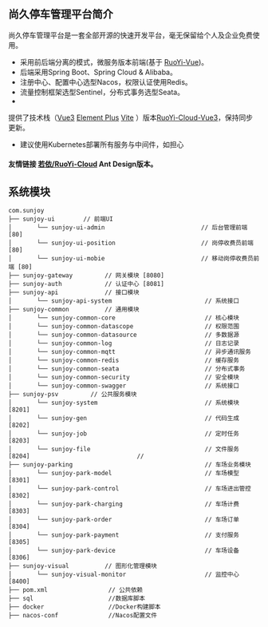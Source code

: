 ## 尚久停车管理平台简介

尚久停车管理平台是一套全部开源的快速开发平台，毫无保留给个人及企业免费使用。

* 采用前后端分离的模式，微服务版本前端(基于 [RuoYi-Vue](https://gitee.com/y_project/RuoYi-Vue))。
* 后端采用Spring Boot、Spring Cloud & Alibaba。
* 注册中心、配置中心选型Nacos，权限认证使用Redis。
* 流量控制框架选型Sentinel，分布式事务选型Seata。
*

提供了技术栈（[Vue3](https://v3.cn.vuejs.org) [Element Plus](https://element-plus.org/zh-CN) [Vite](https://cn.vitejs.dev)
）版本[RuoYi-Cloud-Vue3](https://github.com/yangzongzhuan/RuoYi-Cloud-Vue3)，保持同步更新。

* 建议使用Kubernetes部署所有服务与中间件，如担心

#### 友情链接 [若依/RuoYi-Cloud](https://gitee.com/zhangmrit/ruoyi-cloud) Ant Design版本。

## 系统模块

~~~
com.sunjoy
├── sunjoy-ui        // 前端UI
│       └── sunjoy-ui-admin                           // 后台管理前端 [80]
│       └── sunjoy-ui-position                        // 岗停收费员前端 [80]
│       └── sunjoy-ui-mobie                           // 移动岗停收费员前端 [80]
├── sunjoy-gateway         // 网关模块 [8080]
├── sunjoy-auth            // 认证中心 [8081]
├── sunjoy-api             // 接口模块
│       └── sunjoy-api-system                          // 系统接口
├── sunjoy-common          // 通用模块
│       └── sunjoy-common-core                         // 核心模块
│       └── sunjoy-common-datascope                    // 权限范围
│       └── sunjoy-common-datasource                   // 多数据源
│       └── sunjoy-common-log                          // 日志记录
│       └── sunjoy-common-mqtt                         // 异步通讯服务
│       └── sunjoy-common-redis                        // 缓存服务
│       └── sunjoy-common-seata                        // 分布式事务
│       └── sunjoy-common-security                     // 安全模块
│       └── sunjoy-common-swagger                      // 系统接口
├── sunjoy-psv         // 公共服务模块
│       └── sunjoy-system                              // 系统模块 [8201]
│       └── sunjoy-gen                                 // 代码生成 [8202]
│       └── sunjoy-job                                 // 定时任务 [8203]
│       └── sunjoy-file                                // 文件服务 [8204]                              //     
├── sunjoy-parking                                     // 车场业务模块
│       └── sunjoy-park-model                          // 车场模型 [8301]
│       └── sunjoy-park-control                        // 车场进出管控 [8302]
│       └── sunjoy-park-charging                       // 车场计费 [8303]
│       └── sunjoy-park-order                          // 车场订单 [8304]
│       └── sunjoy-park-payment                        // 支付服务 [8305]
│       └── sunjoy-park-device                         // 车场设备 [8306]
├── sunjoy-visual          // 图形化管理模块
│       └── sunjoy-visual-monitor                      // 监控中心 [8400]
├── pom.xml                 // 公共依赖
├── sql                     //数据库脚本
├── docker                  //Docker构建脚本
├── nacos-conf              //Nacos配置文件